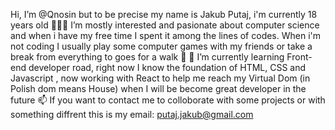 Hi, I’m @Qnosin but to be precise my name is Jakub Putaj, i'm currently 18 years old
🧑🏻‍💻 I’m mostly interested and pasionate about computer science and when i have my free time I spent it among the lines of codes. When i'm not coding I usually play some computer games with my friends or take a break from everything to goes for a walk 👟
🌱 I’m currently learning Front-end developer road, right now I know the foundation of HTML, CSS and Javascript , now working with React to help me reach my Virtual Dom (in Polish dom means House) when I will be become great developer in the future
📫 If you want to contact me to colloborate with some projects or with something diffrent this is my email: putaj.jakub@gmail.com
<!---
Qnosin/Qnosin is a ✨ special ✨ repository because its `README.md` (this file) appears on your GitHub profile.
You can click the Preview link to take a look at your changes.
--->
